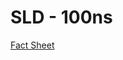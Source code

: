# SLD - 100ns
[Fact Sheet](http://www.bitsavers.org/pdf/ibm/logic/2-6201-H1_SLT_SLD_Module_Data_Dec1969.pdf#page=113)
